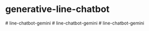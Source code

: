 # generative-line-chatbot
#   l i n e - c h a t b o t - g e m i n i  
 #   l i n e - c h a t b o t - g e m i n i  
 #   l i n e - c h a t b o t - g e m i n i  
 